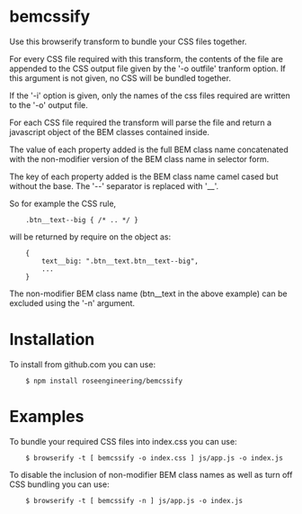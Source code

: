 

bemcssify
==========

Use this browserify transform to bundle your CSS files together.

For every CSS file required with this transform, the contents of the 
file are appended to the CSS output file given by the '-o outfile' 
tranform option.   If this argument is not given, no CSS will be bundled together.  

If the '-i' option is given, only the names of the css files required
are written to the '-o' output file. 

For each CSS file required the transform will parse 
the file and return a javascript object of the BEM classes
contained inside.  

The value of each property added is the full BEM class name 
concatenated with the non-modifier version of the BEM class name
in selector form.

The key of each property added is the BEM class name camel cased but
without the base.  The '--' separator is replaced with '__'.

So for example the CSS rule,

```
    .btn__text--big { /* .. */ }
```

will be returned by require on the object as:

```
    {
        text__big: ".btn__text.btn__text--big",
        ...
    }
```

The non-modifier BEM class name (btn__text in the above example) 
can be excluded using the '-n' argument.

Installation
=============

To install from github.com you can use:

```
    $ npm install roseengineering/bemcssify
```

Examples
===========

To bundle your required CSS files into index.css you can use:

```
    $ browserify -t [ bemcssify -o index.css ] js/app.js -o index.js
```

To disable the inclusion of non-modifier BEM class names as
well as turn off CSS bundling you can use:

```
    $ browserify -t [ bemcssify -n ] js/app.js -o index.js
```



